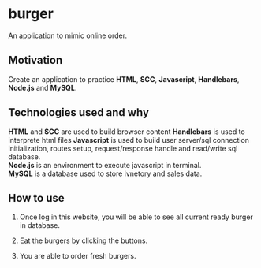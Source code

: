 # burger
An application to mimic online order.

## Motivation
Create an application to practice **HTML**, **SCC**, **Javascript**, **Handlebars**, **Node.js** and **MySQL**.

## Technologies used and why
**HTML** and **SCC** are used to build browser content
**Handlebars** is used to interprete html files
**Javascript** is used to build user server/sql connection initialization, routes setup, request/response handle and read/write sql database.  
**Node.js** is an environment to execute javascript in terminal.  
**MySQL** is a database used to store ivnetory and sales data.

## How to use
1. Once log in this website, you will be able to see all current ready burger in database.

2. Eat the burgers by clicking the buttons.

3. You are able to order fresh burgers.

